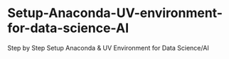 # Setup-Anaconda-UV-environment-for-data-science-AI
Step by Step Setup Anaconda &amp; UV Environment for Data Science/AI
